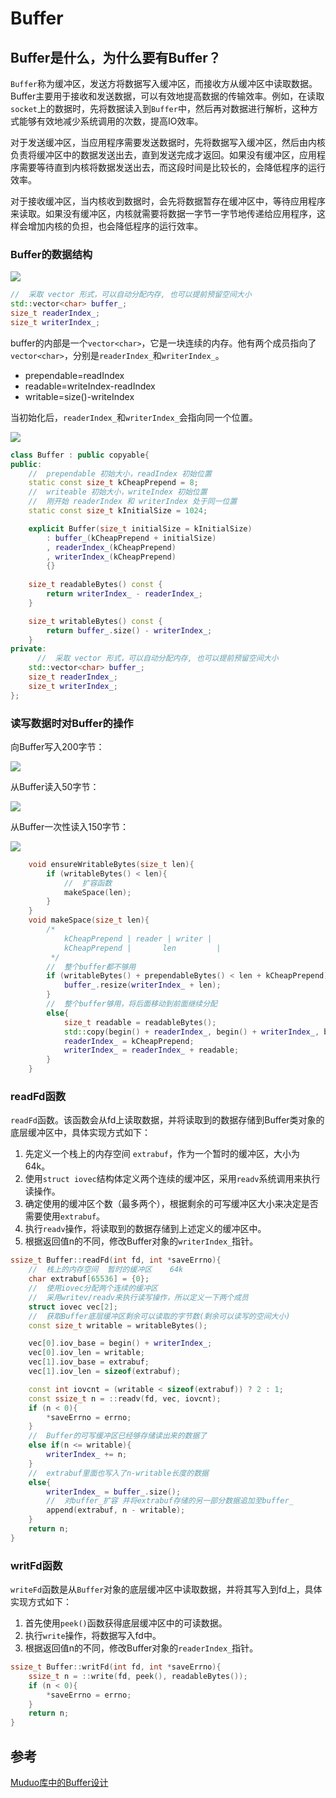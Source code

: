 # Buffer

## Buffer是什么，为什么要有Buffer？

`Buffer`称为缓冲区，发送方将数据写入缓冲区，而接收方从缓冲区中读取数据。Buffer主要用于接收和发送数据，可以有效地提高数据的传输效率。例如，在读取`socket`上的数据时，先将数据读入到`Buffer`中，然后再对数据进行解析，这种方式能够有效地减少系统调用的次数，提高IO效率。

对于发送缓冲区，当应用程序需要发送数据时，先将数据写入缓冲区，然后由内核负责将缓冲区中的数据发送出去，直到发送完成才返回。如果没有缓冲区，应用程序需要等待直到内核将数据发送出去，而这段时间是比较长的，会降低程序的运行效率。

对于接收缓冲区，当内核收到数据时，会先将数据暂存在缓冲区中，等待应用程序来读取。如果没有缓冲区，内核就需要将数据一字节一字节地传递给应用程序，这样会增加内核的负担，也会降低程序的运行效率。

### Buffer的数据结构

![](https://github.com/terryup/Network-Library/blob/master/explain/20200518112726386.png)

```c++
//  采取 vector 形式，可以自动分配内存, 也可以提前预留空间大小
std::vector<char> buffer_;
size_t readerIndex_;
size_t writerIndex_;
```

buffer的内部是一个`vector<char>`，它是一块连续的内存。他有两个成员指向了`vector<char>`，分别是`readerIndex_`和`writerIndex_`。

- prependable=readIndex
- readable=writeIndex-readIndex
- writable=size()-writeIndex

当初始化后，`readerIndex_`和`writerIndex_`会指向同一个位置。

![](https://github.com/terryup/Network-Library/blob/master/explain/20200518114416521.png)

```c++
class Buffer : public copyable{
public:
    //  prependable 初始大小，readIndex 初始位置
    static const size_t kCheapPrepend = 8;
    //  writeable 初始大小，writeIndex 初始位置  
    //  刚开始 readerIndex 和 writerIndex 处于同一位置
    static const size_t kInitialSize = 1024;

    explicit Buffer(size_t initialSize = kInitialSize)
        : buffer_(kCheapPrepend + initialSize)
        , readerIndex_(kCheapPrepend)
        , writerIndex_(kCheapPrepend)
        {}
    
    size_t readableBytes() const {
        return writerIndex_ - readerIndex_;
    }

    size_t writableBytes() const {
        return buffer_.size() - writerIndex_;
    }
private:
      //  采取 vector 形式，可以自动分配内存, 也可以提前预留空间大小
    std::vector<char> buffer_;
    size_t readerIndex_;
    size_t writerIndex_;
};
```

### 读写数据时对Buffer的操作

向Buffer写入200字节：

![](https://github.com/terryup/Network-Library/blob/master/explain/20200518115637104.png)

从Buffer读入50字节：

![](https://github.com/terryup/Network-Library/blob/master/explain/20200518120034738.png)

从Buffer一次性读入150字节：

![](https://github.com/terryup/Network-Library/blob/master/explain/20200518120440227.png)

```c++
    void ensureWritableBytes(size_t len){
        if (writableBytes() < len){
            //  扩容函数
            makeSpace(len);
        }
    }
    void makeSpace(size_t len){
        /*
            kCheapPrepend | reader | writer |
            kCheapPrepend |       len         |
         */
        //  整个buffer都不够用
        if (writableBytes() + prependableBytes() < len + kCheapPrepend){
            buffer_.resize(writerIndex_ + len);
        }
        //  整个buffer够用，将后面移动到前面继续分配
        else{
            size_t readable = readableBytes();
            std::copy(begin() + readerIndex_, begin() + writerIndex_, begin() + kCheapPrepend);
            readerIndex_ = kCheapPrepend;
            writerIndex_ = readerIndex_ + readable;
        }
    }
```

### readFd函数

`readFd`函数。该函数会从fd上读取数据，并将读取到的数据存储到Buffer类对象的底层缓冲区中，具体实现方式如下：

1. 先定义一个栈上的内存空间 `extrabuf`，作为一个暂时的缓冲区，大小为 64k。
2. 使用`struct iovec`结构体定义两个连续的缓冲区，采用`readv`系统调用来执行读操作。
3. 确定使用的缓冲区个数（最多两个），根据剩余的可写缓冲区大小来决定是否需要使用`extrabuf`。
4. 执行`readv`操作，将读取到的数据存储到上述定义的缓冲区中。
5. 根据返回值n的不同，修改Buffer对象的`writerIndex_`指针。

```c++
ssize_t Buffer::readFd(int fd, int *saveErrno){
    //  栈上的内存空间  暂时的缓冲区    64k
    char extrabuf[65536] = {0};
    //  使用iovec分配两个连续的缓冲区
    //  采用writev/readv来执行读写操作，所以定义一下两个成员
    struct iovec vec[2];
    //  获取Buffer底层缓冲区剩余可以读取的字节数(剩余可以读写的空间大小)
    const size_t writable = writableBytes();

    vec[0].iov_base = begin() + writerIndex_;
    vec[0].iov_len = writable;
    vec[1].iov_base = extrabuf;
    vec[1].iov_len = sizeof(extrabuf);

    const int iovcnt = (writable < sizeof(extrabuf)) ? 2 : 1;
    const ssize_t n = ::readv(fd, vec, iovcnt);
    if (n < 0){
        *saveErrno = errno;
    }
    //  Buffer的可写缓冲区已经够存储读出来的数据了
    else if(n <= writable){
        writerIndex_ += n;
    }
    //  extrabuf里面也写入了n-writable长度的数据
    else{
        writerIndex_ = buffer_.size();
        //  对buffer_扩容 并将extrabuf存储的另一部分数据追加至buffer_
        append(extrabuf, n - writable);
    }
    return n;
}
```

### writFd函数

`writeFd`函数是从`Buffer`对象的底层缓冲区中读取数据，并将其写入到fd上，具体实现方式如下：

1. 首先使用`peek()`函数获得底层缓冲区中的可读数据。
2. 执行`write`操作，将数据写入fd中。
3. 根据返回值n的不同，修改Buffer对象的`readerIndex_`指针。

```c++
ssize_t Buffer::writFd(int fd, int *saveErrno){
    ssize_t n = ::write(fd, peek(), readableBytes());
    if (n < 0){
        *saveErrno = errno;
    }
    return n;
}
```

## 参考

[Muduo库中的Buffer设计](https://blog.csdn.net/qq_36417014/article/details/106190964#:~:text=Muduo%E5%BA%93%E4%B8%AD%E7%9A%84Buffer%E7%B1%BB%E8%AE%BE%E8%AE%A1%20%E9%9D%9E%E9%98%BB%E5%A1%9E%E7%BD%91%E7%BB%9C%E7%BC%96%E7%A8%8B%E4%B8%AD%E5%BA%94%E7%94%A8%E5%B1%82buffer%E6%98%AF%E5%BF%85%E9%A1%BB%E7%9A%84%20%E5%8E%9F%E5%9B%A0%EF%BC%9A%E9%9D%9E%E9%98%BB%E5%A1%9EIO%E7%9A%84%E6%A0%B8%E5%BF%83%E6%80%9D%E6%83%B3%E6%98%AF%E9%81%BF%E5%85%8D%E9%98%BB%E5%A1%9E%E5%9C%A8read%20%28%29%E6%88%96write%20%28%29%E6%88%96%E5%85%B6%E4%BB%96IO%E7%B3%BB%E7%BB%9F%E8%B0%83%E7%94%A8%E4%B8%8A%EF%BC%8C%E8%BF%99%E6%A0%B7%E5%8F%AF%E4%BB%A5%E6%9C%80%E5%A4%A7%E9%99%90%E5%BA%A6%E5%A4%8D%E7%94%A8thread-of-control%EF%BC%8C%E8%AE%A9%E4%B8%80%E4%B8%AA%E7%BA%BF%E7%A8%8B%E8%83%BD%E6%9C%8D%E5%8A%A1%E4%BA%8E%E5%A4%9A%E4%B8%AAsocket%E8%BF%9E%E6%8E%A5%E3%80%82%20IO%E7%BA%BF%E7%A8%8B%E5%8F%AA%E8%83%BD%E9%98%BB%E5%A1%9E%E5%9C%A8IO-multiplexing%E5%87%BD%E6%95%B0%E4%B8%8A%EF%BC%8C%E5%A6%82select%20%28%29%2Fpoll,%28%29%2Fepoll_wait%20%28%29%E3%80%82%20%E8%BF%99%E6%A0%B7%E4%B8%80%E6%9D%A5%EF%BC%8C%E5%BA%94%E7%94%A8%E5%B1%82%E7%9A%84%E7%BC%93%E5%86%B2%E6%98%AF%E5%BF%85%E9%A1%BB%E7%9A%84%EF%BC%8C%E6%AF%8F%E4%B8%AATCP%20socket%E9%83%BD%E8%A6%81%E6%9C%89input%20buffer%E5%92%8Coutput%20buffer%E3%80%82%20TcpConnection%E5%BF%85%E9%A1%BB%E6%9C%89output%20buffer)


